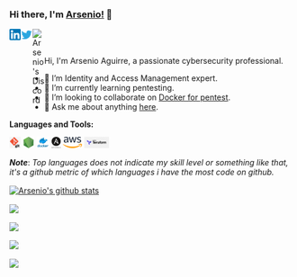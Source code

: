 <!-- markdownlint-disable MD033 MD041 -->

### Hi there, I'm [Arsenio!](https://aaaguirrep.dev) 👋

<a href="https://www.linkedin.com/in/aaaguirrep/">
  <img align="left" alt="Arsenio Aguirre | Linkedin" width="20px" src="assets/linkedin.png" />
</a>
<a href="https://twitter.com/aaaguirrep">
  <img align="left" alt="Arsenio Aguirre | Twitter" width="21px" src="assets/twitter.svg" />
</a>
<a href="https://discord.gg/2uBfu8E">
  <img align="left" alt="Arsenio's Discord" width="21px" src="assets/discord-round.svg" />
</a>

<br />
<br />

Hi, I'm Arsenio Aguirre, a passionate cybersecurity professional.

- 🔭 I’m Identity and Access Management expert.
- 🌱 I’m currently learning pentesting.
- :handshake: I’m looking to collaborate on [Docker for pentest](https://github.com/aaaguirrep/pentest).
- 💬 Ask me about anything [here](https://discord.gg/2uBfu8E).

**Languages and Tools:**

<code><img height="20" src="assets/git.png"></code>
<code><img height="20" src="assets/nodejs.png"></code>
<code><img height="20" src="assets/docker.png"></code>
<code><img height="20" src="assets/ansible.png"></code>
<code><img height="20" src="assets/aws.png"></code>
<code><img height="20" src="assets/terraform.png"></code>

***Note***: *Top languages does not indicate my skill level or something like that, it's a github metric of which languages i have the most code on github.*

<a href="https://github.com/aaaguirrep"><img align="center" src="https://github-readme-stats.vercel.app/api?username=aaaguirrep&show_icons=true&include_all_commits=true&theme=dark" alt="Arsenio's github stats" /></a>

<a href="https://github.com/aaaguirrep"><img align="center" src="https://github-readme-stats.vercel.app/api/top-langs/?username=aaaguirrep&layout=compact&theme=dark"/></a>

<a href="https://github.com/aaaguirrep/pentest"><img align="center" src="https://github-readme-stats.vercel.app/api/pin/?username=aaaguirrep&repo=pentest&theme=dark" /></a>

<a href="https://github.com/aaaguirrep/vps-docker-for-pentest"><img align="center" src="https://github-readme-stats.vercel.app/api/pin/?username=aaaguirrep&repo=vps-docker-for-pentest&theme=dark"/></a>

<a href="https://github.com/aaaguirrep/docker-pentest-config"><img align="center" src="https://github-readme-stats.vercel.app/api/pin/?username=aaaguirrep&repo=docker-pentest-config&theme=dark"/></a>
